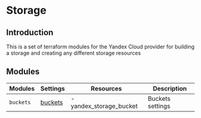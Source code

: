 # Storage

## Introduction

This is a set of terraform modules for the Yandex Cloud provider for building a storage and creating any different storage resources

## Modules

| Modules | Settings | Resources | Description |
| --- | ---  | --- | --- |
| `buckets` |[buckets](buckets/README.md)| - yandex_storage_bucket | Buckets settings |
